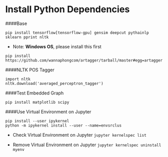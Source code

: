 # Install Python Dependencies

####Base
```
pip install tensorflow[tensorflow-gpu] gensim deepcut pythainlp sklearn pprint nltk
```

* Note: **Windows OS**, please install this first
```
pip install https://github.com/wannaphongcom/artagger/tarball/master#egg=artagger
```

####NLTK POS Tagger
```
import nltk
nltk.download('averaged_perceptron_tagger')
```

####Test Embedded Graph
```
pip install matplotlib scipy
```

####Use Virtual Environment on Jupyter 
```
pip install --user ipykernel
python -m ipykernel install --user --name=envsrclus
```

* Check Virtual Environment on Jupyter  ```jupyter kernelspec list```

* Remove Virtual Environment on Jupyter  ```jupyter kernelspec uninstall myenv```